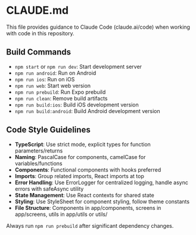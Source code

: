 # CLAUDE.md

This file provides guidance to Claude Code (claude.ai/code) when working with code in this repository.

## Build Commands
- `npm start` or `npm run dev`: Start development server
- `npm run android`: Run on Android
- `npm run ios`: Run on iOS 
- `npm run web`: Start web version
- `npm run prebuild`: Run Expo prebuild
- `npm run clean`: Remove build artifacts
- `npm run build:ios`: Build iOS development version
- `npm run build:android`: Build Android development version

## Code Style Guidelines
- **TypeScript**: Use strict mode, explicit types for function parameters/returns
- **Naming**: PascalCase for components, camelCase for variables/functions
- **Components**: Functional components with hooks preferred
- **Imports**: Group related imports, React imports at top
- **Error Handling**: Use ErrorLogger for centralized logging, handle async errors with safeAsync utility
- **State Management**: Use React contexts for shared state
- **Styling**: Use StyleSheet for component styling, follow theme constants
- **File Structure**: Components in app/components, screens in app/screens, utils in app/utils or utils/

Always run `npm run prebuild` after significant dependency changes.